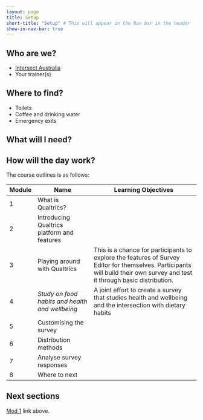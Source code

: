 ```yaml
---
layout: page
title: Setup
short-title: "Setup" # This will appear in the Nav bar in the header
show-in-nav-bar: true
---
```


## Who are we?

* [Intersect Australia](http://www.intersect.org.au/)
* Your trainer(s)

## Where to find?
* Toilets
* Coffee and drinking water
* Emergency exits

## What will I need?



## How will the day work?
The course outlines is as follows:

|Module |Name             |Learning Objectives        |
|---------------|-----------------|----------------------------|
|1              |What is Qualtrics?| |
|2              | Introducing Qualtrics platform and features |  |
|3              |Playing around with Qualtrics| This is a chance for participants to explore the features of Survey Editor for themselves. Participants will build their own survey and test it through basic distribution.|
|4              |_Study on food habits and health and wellbeing_|A joint effort to create a survey that studies health and wellbeing and the intersection with dietary habits|
|5	            |Customising the survey| |
|6              |Distribution methods| |
|7	           |Analyse survey responses| |
|8	           |Where to next| |


## Next sections
<a href="{{ site.baseurl }}/modules/01-what-is-Qualtrics">Mod 1</a> link above.
